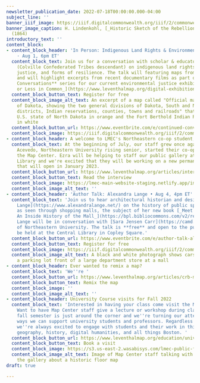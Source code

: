 ```yaml
---
newsletter_publication_date: 2022-07-18T00:00:00.000-04:00
subject_line: ''
banner_iiif_image: https://iiif.digitalcommonwealth.org/iiif/2/commonwealth:ww72bn94m/266,3287,5853,1890/full/0/default.jpg
banner_image_caption: H. Lindenkohl, [_Historic Sketch of the Rebellion_](https://collections.leventhalmap.org/search/commonwealth:ww72bn93b)
  (1864)
introductory_text: ''
content_block:
- content_block_header: 'In Person: Indigenous Land Rights & Environmental Justice
    · Aug 1, 6pm ET'
  content_block_text: Join us for a conversation with scholar & educator [Dina Gilio-Whitaker](https://dgwconsulting.org/#bio)
    (Colville Confederated Tribes descendant) on indigenous land rights, environmental
    justice, and forms of resilience. The talk will featuring maps from our collections
    and will highlight excerpts from recent documentary films as part of our **Continued
    Conversations** series for our current environmental justice exhibition, [_More
    or Less in Common_](https://www.leventhalmap.org/digital-exhibitions/more-or-less-in-common/)_._
  content_block_button_text: Register for free
  content_block_image_alt_text: An excerpt of a map called "Official map of the territory
    of Dakota, showing the two general divisions of Dakota, South and North, the land
    districts, Indian reservations, counties, towns and railroads" that shows the
    U.S. state of North Dakota in orange and the Fort Berthold Indian Reservation
    in white
  content_block_button_url: https://www.eventbrite.com/e/continued-conversations-indigenous-land-rights-with-dina-gilio-whitaker-tickets-378019676027?aff=newsletter20220718
  content_block_image: https://iiif.digitalcommonwealth.org/iiif/2/commonwealth:4m90fb35q/80,121,3713,2479/full/0/default.jpg
- content_block_header: A welcome to LMEC's Northeastern co-op student, Ezra Acevedo
  content_block_text: At the beginning of July, our staff grew once again as Ezra
    Acevedo, Northeastern University rising senior, started their co-op term with
    the Map Center. Ezra will be helping to staff our public gallery at the Central
    Library and we're excited that they will be working on a new permanent exhibit
    that will open in January 2023.
  content_block_button_url: https://www.leventhalmap.org/articles/interview-with-ezra/
  content_block_button_text: Read the interview
  content_block_image: https://lmec-main-website-staging.netlify.app/images/headshots/ezra-acevedo.jpg
  content_block_image_alt_text: ''
- content_block_header: 'Author Talk: Alexandra Lange • Aug 4, 4pm ET'
  content_block_text: 'Join us to hear architectural historian and design critic [Alexandra
    Lange](https://www.alexandralange.net/) on the history of public space in America
    as seen through shopping malls, the subject of her new book [_Meet Me by the Fountain:
    An Inside History of the Mall_](https://bpl.bibliocommons.com/v2/record/S75C8224624).
    Lange will be in conversation with [Sara Jensen Carr](https://camd.northeastern.edu/faculty/sara-jensen-carr/)
    of Northeastern University. The talk is **free** and open to the public and will
    be held at the Central Library in Copley Square.'
  content_block_button_url: https://www.eventbrite.com/e/author-talk-alexandra-lange-on-meet-me-by-the-fountain-tickets-373389186107?aff=newsletter20220718
  content_block_button_text: Register for free
  content_block_image: https://iiif.digitalcommonwealth.org/iiif/2/commonwealth:0g354t14z/full/,1200/0/default.jpg
  content_block_image_alt_text: A black and white photograph shows cars parked in
    a parking lot front of a large department store at a mall
- content_block_header: Ever wanted to remix a map?
  content_block_text: 'We''re '
  content_block_button_url: https://www.leventhalmap.org/articles/crb-map-remix/
  content_block_button_text: Remix the map
  content_block_image: ''
  content_block_image_alt_text: ''
- content_block_header: University Course visits for Fall 2022
  content_block_text: 'Interested in having your class come visit the Map Center?
    Want to have Map Center staff give a lecture or workshop during class time? The
    fall semester is just around the corner and we''re turning our attention to the
    ways we can support university students and professors. Regardless of discipline,
    we''re always excited to engage with students and their work in thinking about
    geography, history, digital humanities, and all things Boston. '
  content_block_button_url: https://www.leventhalmap.org/education/university/#class-visits
  content_block_button_text: Book a visit
  content_block_image: https://s3.us-east-2.wasabisys.com/lmec-public-files/newsletters/LMEC-univ-visit.jpg
  content_block_image_alt_text: Image of Map Center staff talking with students visiting
    the gallery about a historic floor map
draft: true

---
```


